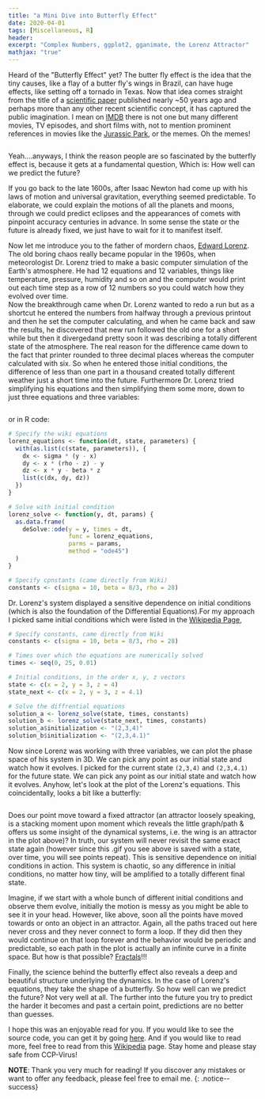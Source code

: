 ```yaml
---
title: "a Mini Dive into Butterfly Effect"
date: 2020-04-01
tags: [Miscellaneous, R]
header:
excerpt: "Complex Numbers, ggplot2, gganimate, the Lorenz Attractor"
mathjax: "true"
---
```

Heard of the "Butterfly Effect" yet? The butter fly effect is the idea that the tiny causes, like a flay of a butter fly's wings in Brazil, can have huge effects, like setting off a tornado in Texas. Now that idea comes straight from the title of a [scientific paper](http://www.scholarpedia.org/article/Butterfly_effect) published nearly ~50 years ago and perhaps more than any other recent scientific concept, it has captured the public imagination. I mean on [IMDB](https://www.imdb.com/find?q=butterfly%20effect&s=tt&ref_=fn_al_tt_mr) there is not one but many different movies, TV episodes, and short films with, not to mention prominent references in movies like the [Jurassic Park](https://www.youtube.com/watch?v=n-mpifTiPV4), or the memes. Oh the memes!     
   
<p align="center"> 
   <img src="{{ site.url }}{{ site.baseurl }}/images/lorenz/meme.png" alt="">
</p>
   
Yeah....anyways, I think the reason people are so fascinated by the butterfly effect is, because it gets at a fundamental question, Which is: How well can we predict the future?  

If you go back to the late 1600s, after Isaac Newton had come up with his laws of motion and universal gravitation, everything seemed predictable. To elaborate, we could explain the motions of all the planets and moons, through we could predict eclipses and the appearances of comets with pinpoint accuracy centuries in advance. In some sense the state or the future is already fixed, we just have to wait for it to manifest itself.      

Now let me introduce you to the father of mordern chaos, [Edward Lorenz](https://en.wikipedia.org/wiki/Edward_Norton_Lorenz). The old boring chaos really became popular in the 1960s, when meteorologist Dr. Lorenz tried to make a basic computer simulation of the Earth's atmosphere. He had 12 equations and 12 variables, things like temperature, pressure, humidity and so on and the computer would print out each time step as a row of 12 numbers so you could watch how they evolved over time.    
Now the breakthrough came when Dr. Lorenz wanted to redo a run but as a shortcut he entered the numbers from halfway through a previous printout and then he set the computer calculating, and when he came back and saw the results, he discovered that new run followed the old one for a short while but then it divergedand pretty soon it was describing a totally different state of the atmosphere. The real reason for the difference came down to the fact that printer rounded to three decimal places whereas the computer calculated with six. So when he entered those initial conditions, the difference of less than one part in a thousand created totally different weather just a short time into the future. Furthermore Dr. Lorenz tried simplifying his equations and then simplifying them some more, down to just three equations and three variables:      

<p align="center"> 
   <img src="{{ site.url }}{{ site.baseurl }}/images/lorenz/equations.png" alt="">
</p>

or in R code:
`````r
# Specify the wiki equations
lorenz_equations <- function(dt, state, parameters) {
  with(as.list(c(state, parameters)), {
    dx <- sigma * (y - x)
    dy <- x * (rho - z) - y
    dz <- x * y - beta * z
    list(c(dx, dy, dz))
  })
}

# Solve with initial condition
lorenz_solve <- function(y, dt, params) {
  as.data.frame(
    deSolve::ode(y = y, times = dt, 
                 func = lorenz_equations, 
                 parms = params, 
                 method = "ode45")
  )
}

# Specify cpnstants (came directly from Wiki)
constants <- c(sigma = 10, beta = 8/3, rho = 28)
`````
Dr. Lorenz's system displayed a sensitive dependence on initial conditions (which is also the foundation of the Differential Equations).For my approach I picked same initial conditions which were listed in the [Wikipedia Page](https://en.wikipedia.org/wiki/Lorenz_system),       

`````r
# Specify constants, came directly from Wiki
constants <- c(sigma = 10, beta = 8/3, rho = 28)

# Times over which the equations are numerically solved
times <- seq(0, 25, 0.01)

# Initial conditions, in the order x, y, z vectors
state <- c(x = 2, y = 3, z = 4)
state_next <- c(x = 2, y = 3, z = 4.1)

# Solve the diffrential equations
solution_a <- lorenz_solve(state, times, constants)
solution_b <- lorenz_solve(state_next, times, constants)
solution_a$initialization <- "(2,3,4)"
solution_b$initialization <- "(2,3,4.1)"
`````
Now since Lorenz was working with three variables, we can plot the phase space of his system in 3D. We can pick any point as our initial state and watch how it evolves. I picked for the current state `(2,3,4)` and `(2,3,4.1)` for the future state. We can pick any point as our initial state and watch how it evolves. Anyhow, let's look at the plot of the Lorenz's equations. This coincidentally, looks a bit like a butterfly:     

<p align="center"> 
   <img src="{{ site.url }}{{ site.baseurl }}/images/coming_soon.png" alt="">
</p>

Does our point move toward a fixed attractor (an attractor loosely speaking, is a stacking moment upon moment which reveals the little graph/path & offers us some insight of the dynamical systems, i.e. the wing is an attractor in the plot above)? In truth, our system will never revisit the same exact state again (however since this .gif you see above is saved with a state, over time, you will see points repeat). This is sensitive dependence on initial conditions in action. This system is chaotic, so any difference in initial conditions, no matter how tiny, will be amplified to a totally different final state.      

Imagine, if we start with a whole bunch of different initial conditions and observe them evolve, initially the motion is messy as you might be able to see it in your head. However, like above, soon all the points have moved towards or onto an object in an attractor. Again, all the paths traced out here never cross and they never connect to form a loop. If they did then they would continue on that loop forever and the behavior would be periodic and predictable, so each path in the plot is actually an infinite curve in a finite space. But how is that possible? [Fractals](https://opendatasurgeon.github.io/mandelbrot/)!!!    

Finally, the science behind the butterfly effect also reveals a deep and beautiful structure underlying the dynamics. In the case of Lorenz's equations, they take the shape of a butterfly. So how well can we predict the future? Not very well at all. The further into the future you try to predict the harder it becomes and past a certain point, predictions are no better than guesses.    

I hope this was an enjoyable read for you. If you would like to see the source code, you can get it by going [here](https://github.com/opendatasurgeon/lorenzSystems_r). And if you would like to read more, feel free to read from this [Wikipedia](https://en.wikipedia.org/wiki/Lorenz_system) page. Stay home and please stay safe from CCP-Virus!     

**NOTE**: Thank you very much for reading! If you discover any mistakes or want to offer any feedback, please feel free to email me.
{: .notice--success}
